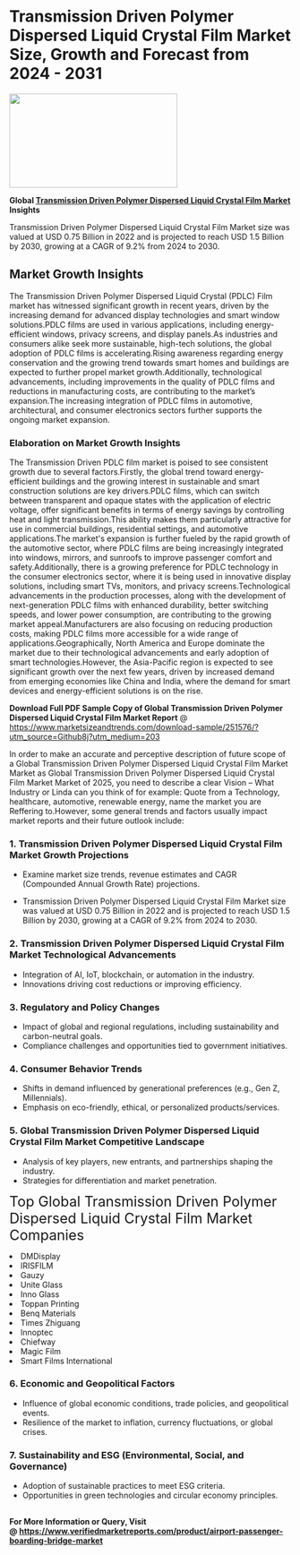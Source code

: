<H1>Transmission Driven Polymer Dispersed Liquid Crystal Film Market Size, Growth and Forecast from 2024 - 2031</H1><img class="aligncenter size-medium wp-image-584254" src="https://thirdeyenews.in/wp-content/uploads/2024/09/Global-Market-Research-300x168.jpeg" alt="" width="300" height="168" /><p><strong>Global&nbsp;<a href="https://www.marketsizeandtrends.com/download-sample/251576/?utm_source=Github8j?utm_medium=203">Transmission Driven Polymer Dispersed Liquid Crystal Film Market</a> Insights</strong></p><p>Transmission Driven Polymer Dispersed Liquid Crystal Film Market size was valued at USD 0.75 Billion in 2022 and is projected to reach USD 1.5 Billion by 2030, growing at a CAGR of 9.2% from 2024 to 2030.</p><p><h2>Market Growth Insights</h2> The Transmission Driven Polymer Dispersed Liquid Crystal (PDLC) Film market has witnessed significant growth in recent years, driven by the increasing demand for advanced display technologies and smart window solutions.PDLC films are used in various applications, including energy-efficient windows, privacy screens, and display panels.As industries and consumers alike seek more sustainable, high-tech solutions, the global adoption of PDLC films is accelerating.Rising awareness regarding energy conservation and the growing trend towards smart homes and buildings are expected to further propel market growth.Additionally, technological advancements, including improvements in the quality of PDLC films and reductions in manufacturing costs, are contributing to the market’s expansion.The increasing integration of PDLC films in automotive, architectural, and consumer electronics sectors further supports the ongoing market expansion. <h3>Elaboration on Market Growth Insights</h3> The Transmission Driven PDLC film market is poised to see consistent growth due to several factors.Firstly, the global trend toward energy-efficient buildings and the growing interest in sustainable and smart construction solutions are key drivers.PDLC films, which can switch between transparent and opaque states with the application of electric voltage, offer significant benefits in terms of energy savings by controlling heat and light transmission.This ability makes them particularly attractive for use in commercial buildings, residential settings, and automotive applications.The market's expansion is further fueled by the rapid growth of the automotive sector, where PDLC films are being increasingly integrated into windows, mirrors, and sunroofs to improve passenger comfort and safety.Additionally, there is a growing preference for PDLC technology in the consumer electronics sector, where it is being used in innovative display solutions, including smart TVs, monitors, and privacy screens.Technological advancements in the production processes, along with the development of next-generation PDLC films with enhanced durability, better switching speeds, and lower power consumption, are contributing to the growing market appeal.Manufacturers are also focusing on reducing production costs, making PDLC films more accessible for a wide range of applications.Geographically, North America and Europe dominate the market due to their technological advancements and early adoption of smart technologies.However, the Asia-Pacific region is expected to see significant growth over the next few years, driven by increased demand from emerging economies like China and India, where the demand for smart devices and energy-efficient solutions is on the rise.</p><p><span class=""><strong>Download Full PDF Sample Copy of Global Transmission Driven Polymer Dispersed Liquid Crystal Film Market Report</strong> @ <a href="https://www.marketsizeandtrends.com/download-sample/251576/?utm_source=Github8j?utm_medium=203" target="_blank">https://www.marketsizeandtrends.com/download-sample/251576/?utm_source=Github8j?utm_medium=203</a></span></p><p>In order to make an accurate and perceptive description of future scope of a Global&nbsp;Transmission Driven Polymer Dispersed Liquid Crystal Film Market Market as Global&nbsp;Transmission Driven Polymer Dispersed Liquid Crystal Film Market Market of 2025, you need to describe a clear Vision &ndash; What Industry or Linda can you think of for example: Quote from a Technology, healthcare, automotive, renewable energy, name the market you are Reffering to.However, some general trends and factors usually impact market reports and their future outlook include:</p><h3>1.&nbsp;<strong>Transmission Driven Polymer Dispersed Liquid Crystal Film Market Growth Projections</strong></h3><ul><li>Examine market size trends, revenue estimates and CAGR (Compounded Annual Growth Rate) projections.</li><li><p>Transmission Driven Polymer Dispersed Liquid Crystal Film Market size was valued at USD 0.75 Billion in 2022 and is projected to reach USD 1.5 Billion by 2030, growing at a CAGR of 9.2% from 2024 to 2030.</p></li></ul><h3>2.&nbsp;<strong>Transmission Driven Polymer Dispersed Liquid Crystal Film Market Technological Advancements</strong></h3><ul><li>Integration of AI, IoT, blockchain, or automation in the industry.</li><li>Innovations driving cost reductions or improving efficiency.</li></ul><h3>3.&nbsp;<strong>Regulatory and Policy Changes</strong></h3><ul><li>Impact of global and regional regulations, including sustainability and carbon-neutral goals.</li><li>Compliance challenges and opportunities tied to government initiatives.</li></ul><h3>4.&nbsp;<strong>Consumer Behavior Trends</strong></h3><ul><li>Shifts in demand influenced by generational preferences (e.g., Gen Z, Millennials).</li><li>Emphasis on eco-friendly, ethical, or personalized products/services.</li></ul><h3>5.&nbsp;<strong>Global Transmission Driven Polymer Dispersed Liquid Crystal Film Market Competitive Landscape</strong></h3><ul><li>Analysis of key players, new entrants, and partnerships shaping the industry.</li><li>Strategies for differentiation and market penetration.</li></ul><p data-pm-slice="1 1 []"><span style="color: inherit; font-family: inherit; font-size: 25px;">Top Global Transmission Driven Polymer Dispersed Liquid Crystal Film Market Companies</span></p><div class="" data-test-id=""><p><li>DMDisplay</li><li> IRISFILM</li><li> Gauzy</li><li> Unite Glass</li><li> Inno Glass</li><li> Toppan Printing</li><li> Benq Materials</li><li> Times Zhiguang</li><li> Innoptec</li><li> Chiefway</li><li> Magic Film</li><li> Smart Films International</li></p></div><h3>6.&nbsp;<strong>Economic and Geopolitical Factors</strong></h3><ul><li>Influence of global economic conditions, trade policies, and geopolitical events.</li><li>Resilience of the market to inflation, currency fluctuations, or global crises.</li></ul><h3>7.&nbsp;<strong>Sustainability and ESG (Environmental, Social, and Governance)</strong></h3><ul><li>Adoption of sustainable practices to meet ESG criteria.</li><li>Opportunities in green technologies and circular economy principles.</li></ul><h2><strong style="font-size: 14px;">For More Information or Query, Visit @&nbsp;</strong><a style="background-color: #ffffff; font-size: 14px;" href="https://www.marketsizeandtrends.com/report/transmission-driven-polymer-dispersed-liquid-crystal-film-market/" target="_blank">https://www.verifiedmarketreports.com/product/airport-passenger-boarding-bridge-market</a></h2>